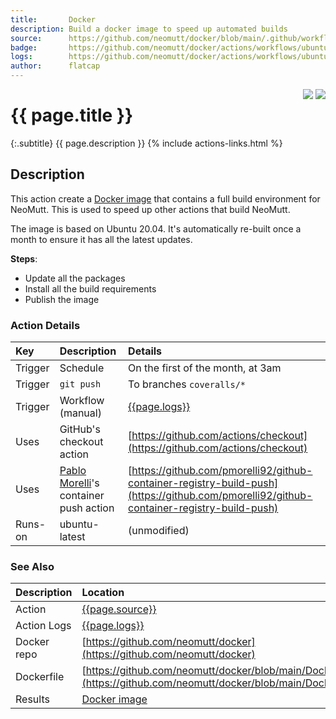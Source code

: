 ```yaml
---
title:       Docker
description: Build a docker image to speed up automated builds
source:      https://github.com/neomutt/docker/blob/main/.github/workflows/ubuntu.yml
badge:       https://github.com/neomutt/docker/actions/workflows/ubuntu.yml/badge.svg
logs:        https://github.com/neomutt/docker/actions/workflows/ubuntu.yml
author:      flatcap
---
```


<div style="float: right;">
<a href="{{page.logs}}"><img src="{{page.badge}}" /></a>
<a href="https://www.docker.com/"><img src="/images/docker.png" /></a>
</div>

# {{ page.title }}

{:.subtitle}
{{ page.description }}
{% include actions-links.html %}

## Description

This action create a [Docker image](https://www.docker.com/) that contains a
full build environment for NeoMutt.  This is used to speed up other actions
that build NeoMutt.

The image is based on Ubuntu 20.04.  It's automatically re-built once a month
to ensure it has all the latest updates.

**Steps**:
- Update all the packages
- Install all the build requirements
- Publish the image

### Action Details

| Key     | Description                                                            | Details                                                                                                                                  |
| :------ | :--------------------------------------------------------------------- | :--------------------------------------------------------------------------------------------------------------------------------------- |
| Trigger | Schedule                                                               | On the first of the month, at 3am                                                                                                        |
| Trigger | `git push`                                                             | To branches `coveralls/*`                                                                                                                |
| Trigger | Workflow (manual)                                                      | [{{page.logs}}]({{page.logs}})                                                                                                           |
| Uses    | GitHub's checkout action                                               | [https://github.com/actions/checkout](https://github.com/actions/checkout)                                                               |
| Uses    | [Pablo Morelli](https://github.com/pmorelli92)'s container push action | [https://github.com/pmorelli92/github-container-registry-build-push](https://github.com/pmorelli92/github-container-registry-build-push) |
| Runs-on | ubuntu-latest                                                          | (unmodified)                                                                                                                             |

### See Also

| Description | Location                                                                                                         |
| :---------- | :--------------------------------------------------------------------------------------------------------------- |
| Action      | [{{page.source}}]({{page.source}})                                                                               |
| Action Logs | [{{page.logs}}]({{page.logs}})                                                                                   |
| Docker repo | [https://github.com/neomutt/docker](https://github.com/neomutt/docker)                                           |
| Dockerfile  | [https://github.com/neomutt/docker/blob/main/Dockerfile](https://github.com/neomutt/docker/blob/main/Dockerfile) |
| Results     | [Docker image](https://github.com/neomutt/docker/pkgs/container/ubuntu)                                          |

